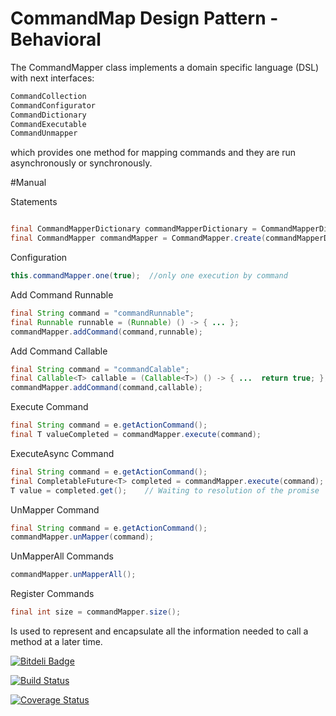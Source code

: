 # CommandMap Design Pattern - Behavioral

The CommandMapper class implements a domain specific language (DSL) with next interfaces:

```java
CommandCollection
CommandConfigurator
CommandDictionary
CommandExecutable
CommandUnmapper
```
which provides one method for mapping commands and they are run  asynchronously or synchronously.

#Manual

Statements
```java

final CommandMapperDictionary commandMapperDictionary = CommandMapperDictionaryImpl.create(Executors.newSingleThreadExecutor());
final CommandMapper commandMapper = CommandMapper.create(commandMapperDictionary);
```

Configuration 
```java
this.commandMapper.one(true);  //only one execution by command
```
Add Command Runnable
```java
final String command = "commandRunnable";
final Runnable runnable = (Runnable) () -> { ... };
commandMapper.addCommand(command,runnable);
```
Add Command Callable<T>
```java
final String command = "commandCalable";
final Callable<T> callable = (Callable<T>) () -> { ...  return true; };
commandMapper.addCommand(command,callable);
```

Execute Command 
```java
final String command = e.getActionCommand();
final T valueCompleted = commandMapper.execute(command);   
```
ExecuteAsync Command 
```java
final String command = e.getActionCommand();
final CompletableFuture<T> completed = commandMapper.execute(command);   //Here, the promise is in second plane.
T value = completed.get();    // Waiting to resolution of the promise
```

UnMapper Command
```java
final String command = e.getActionCommand();
commandMapper.unMapper(command);
```

UnMapperAll Commands
```java
commandMapper.unMapperAll();
```

Register Commands
```java
final int size = commandMapper.size();
```


Is used to represent and encapsulate all the information needed to call a method at a later time.


[![Bitdeli Badge](https://d2weczhvl823v0.cloudfront.net/vicboma1/commandmapper/trend.png)](https://bitdeli.com/free "Bitdeli Badge")

[![Build Status](https://travis-ci.org/vicboma1/CommandMapper.svg?branch=master)](https://travis-ci.org/vicboma1/CommandMapper)

[![Coverage Status](https://coveralls.io/repos/vicboma1/CommandMapper/badge.svg?branch=master&service=github)](https://coveralls.io/github/vicboma1/CommandMapper?branch=master)